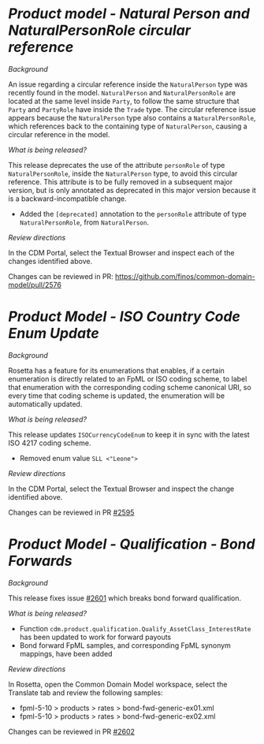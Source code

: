 # _Product model - Natural Person and NaturalPersonRole circular reference_

_Background_

An issue regarding a circular reference inside the `NaturalPerson` type was recently found in the model.
`NaturalPerson` and `NaturalPersonRole` are located at the same level inside `Party`, to follow the same structure that `Party` and `PartyRole` have inside the `Trade` type. The circular reference issue appears because the `NaturalPerson` type also contains a `NaturalPersonRole`, which references back to the containing type of `NaturalPerson`, causing a circular reference in the model.

_What is being released?_

This release deprecates the use of the attribute `personRole` of type `NaturalPersonRole`, inside the `NaturalPerson` type, to avoid this circular reference. This attribute is to be fully removed in a subsequent major version, but is only annotated as deprecated in this major version because it is a backward-incompatible change.

- Added the `[deprecated]` annotation to the `personRole` attribute of type `NaturalPersonRole`, from `NaturalPerson`.

_Review directions_

In the CDM Portal, select the Textual Browser and inspect each of the changes identified above.

Changes can be reviewed in PR: https://github.com/finos/common-domain-model/pull/2576

# _Product Model - ISO Country Code Enum Update_

_Background_

Rosetta has a feature for its enumerations that enables, if a certain enumeration is directly related to an FpML or ISO coding scheme, to label that enumeration with the corresponding coding scheme canonical URI, so every time that coding scheme is updated, the enumeration will be automatically updated.

_What is being released?_

This release updates `ISOCurrencyCodeEnum` to keep it in sync with the latest ISO 4217 coding scheme.

* Removed enum value `SLL <"Leone">`

_Review directions_

In the CDM Portal, select the Textual Browser and inspect the change identified above.

Changes can be reviewed in PR [#2595](https://github.com/finos/common-domain-model/pull/2605)

# _Product Model - Qualification - Bond Forwards_

_Background_

This release fixes issue [#2601](https://github.com/finos/common-domain-model/issues/2601) which breaks bond forward qualification.

_What is being released?_

* Function `cdm.product.qualification.Qualify_AssetClass_InterestRate` has been updated to work for forward payouts
* Bond forward FpML samples, and corresponding FpML synonym mappings, have been added

_Review directions_

In Rosetta, open the Common Domain Model workspace, select the Translate tab and review the following samples:

* fpml-5-10 > products > rates > bond-fwd-generic-ex01.xml
* fpml-5-10 > products > rates > bond-fwd-generic-ex02.xml

Changes can be reviewed in PR [#2602](https://github.com/finos/common-domain-model/pull/2602)
